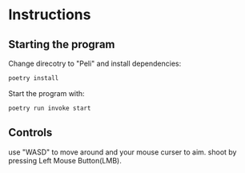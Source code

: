 # Instructions


## Starting the program

Change direcotry to "Peli" and install dependencies:

```bash
poetry install
```

Start the program with:

```
poetry run invoke start
```

## Controls
use "WASD" to move around and your mouse curser to aim. shoot by pressing Left Mouse Button(LMB).
